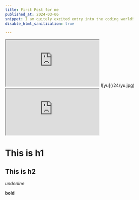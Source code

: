```yaml
---
title: First Post for me
published_at: 2024-03-06
snippet: I am quitely excited entry into the coding world!
disable_html_sanitization: true

---
```

<iframe src="https://editor.p5js.org/Lily-02/full/AYaQXuyi6"></iframe>
![yu](/24/yu.jpg)

<iframe src="https://editor.p5js.org/Lily-02/full/AYaQXuyi6"></iframe>


# This is h1

## This is h2

_underline_

**bold**

